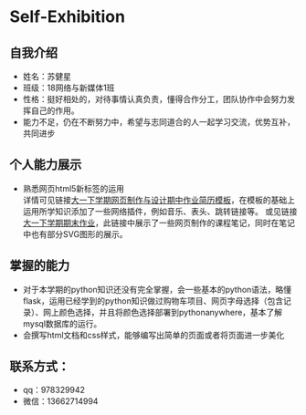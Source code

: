 # Self-Exhibition
## 自我介绍
- 姓名：苏健星
- 班级：18网络与新媒体1班
- 性格：挺好相处的，对待事情认真负责，懂得合作分工，团队协作中会努力发挥自己的作用。
- 能力不足，仍在不断努力中，希望与志同道合的人一起学习交流，优势互补，共同进步
## 个人能力展示
* 熟悉网页html5新标签的运用  
详情可见链接[大一下学期网页制作与设计期中作业简历模板]( http://susc.gitee.io/resume/)，在模板的基础上运用所学知识添加了一些网络插件，例如音乐、表头、跳转链接等。
或见链接[大一下学期期末作业](https://susc.gitee.io/susubb/)，此链接中展示了一些网页制作的课程笔记，同时在笔记中也有部分SVG图形的展示。
## 掌握的能力
* 对于本学期的python知识还没有完全掌握，会一些基本的python语法，略懂flask，运用已经学到的python知识做过购物车项目、网页字母选择（包含记录）、网上颜色选择，并且将颜色选择部署到pythonanywhere，基本了解mysql数据库的运行。
* 会撰写html文档和css样式，能够编写出简单的页面或者将页面进一步美化
## 联系方式：
- qq：978329942
- 微信：13662714994
